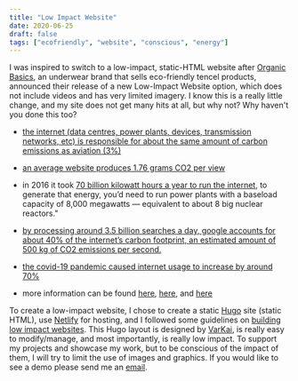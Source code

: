 ```yaml
---
title: "Low Impact Website"
date: 2020-06-25
draft: false
tags: ["ecofriendly", "website", "conscious", "energy"]
---
```




I was inspired to switch to a low-impact, static-HTML website after [Organic Basics](https://lowimpact.organicbasics.com/usd), an underwear brand that sells eco-friendly tencel products, announced their release of a new Low-Impact Website option, which does not include videos and has very limited imagery. I know this is a really little change, and my site does not get many hits at all, but why not? Why haven't you done this too?

- [the internet (data centres, power plants, devices, transmission networks, etc) is responsible for about the same amount of carbon emissions as aviation (3%)](https://www.bbc.com/future/article/20200305-why-your-internet-habits-are-not-as-clean-as-you-think#:~:text=If%20we%20were%20to%20rather,of%20carbon%20dioxide%20a%20year)

- [an average website produces 1.76 grams CO2 per view](https://www.websitecarbon.com/) 

- in 2016 it took [70 billion kilowatt hours a year to run the internet](https://www.forbes.com/sites/christopherhelman/2016/06/28/how-much-electricity-does-it-take-to-run-the-internet/#3ab4384c1fff), to generate that energy, you’d need to run power plants with a baseload capacity of 8,000 megawatts — equivalent to about 8 big nuclear reactors." 

- [by processing around 3.5 billion searches a day, google accounts for about 40% of the internet’s carbon footprint, an estimated amount of 500 kg of CO2 emissions per second.](https://qz.com/1267709/every-google-search-results-in-co2-emissions-this-real-time-dataviz-shows-how-much/)

- [the covid-19 pandemic caused internet usage to increase by around 70%](https://www.statista.com/statistics/1106607/device-usage-coronavirus-worldwide-by-country/)

- more information can be found [here](https://www.bbc.com/future/article/20200305-why-your-internet-habits-are-not-as-clean-as-you-think#:~:text=If%20we%20were%20to%20rather,of%20carbon%20dioxide%20a%20year), [here](https://theshiftproject.org/en/article/unsustainable-use-online-video/), and [here](https://theicct.org/publications/co2-emissions-commercial-aviation-2018)



To create a low-impact website, I chose to create a static [Hugo](https://gohugo.io/) site (static HTML), use [Netlify](https://www.netlify.com/) for hosting, and I followed some guidelines on [building low impact websites](https://gomakethings.com/building-low-impact-websites/). This Hugo layout is designed by [VarKai](https://varkai.com/), is really easy to modify/manage, and most importantly, is really low impact. To support my projects and showcase my work, but to be conscious of the impact of them, I will try to limit the use of images and graphics. If you would like to see a demo please send me an [email](mailto:lxi.ahluwalia@gmail.com).

